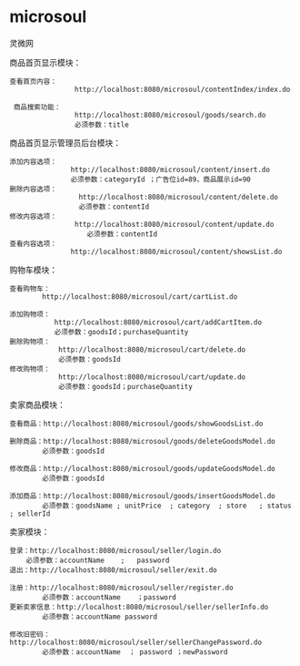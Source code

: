 # microsoul
灵微网

商品首页显示模块：

    查看首页内容：
                    http://localhost:8080/microsoul/contentIndex/index.do
                    
     商品搜索功能：               
                    http://localhost:8080/microsoul/goods/search.do
                    必须参数：title

商品首页显示管理员后台模块：



    添加内容选项：
                   http://localhost:8080/microsoul/content/insert.do
                   必须参数：categoryId ；广告位id=89，商品展示id=90
    删除内容选项：
                     http://localhost:8080/microsoul/content/delete.do
                     必须参数：contentId
    修改内容选项：
                    http://localhost:8080/microsoul/content/update.do
                       必须参数：contentId
    查看内容选项：
                   http://localhost:8080/microsoul/content/showsList.do              
        
                     
购物车模块：

    查看购物车：
            http://localhost:8080/microsoul/cart/cartList.do
           
    添加购物项：
               http://localhost:8080/microsoul/cart/addCartItem.do
               必须参数：goodsId；purchaseQuantity
    删除购物项：
                http://localhost:8080/microsoul/cart/delete.do
                必须参数：goodsId
    修改购物项：   
                http://localhost:8080/microsoul/cart/update.do
                必须参数：goodsId；purchaseQuantity

卖家商品模块：

	查看商品：http://localhost:8080/microsoul/goods/showGoodsList.do

	删除商品：http://localhost:8080/microsoul/goods/deleteGoodsModel.do
			必须参数：goodsId

	修改商品：http://localhost:8080/microsoul/goods/updateGoodsModel.do
			必须参数：goodsId

	添加商品：http://localhost:8080/microsoul/goods/insertGoodsModel.do
			必须参数：goodsName ; unitPrice  ; category  ; store   ; status  ; sellerId
			
卖家模块：

	登录：http://localhost:8080/microsoul/seller/login.do
		必须参数：accountName  	;	password
	退出：http://localhost:8080/microsoul/seller/exit.do
	
	注册：http://localhost:8080/microsoul/seller/register.do
			必须参数：accountName	；password
	更新卖家信息：http://localhost:8080/microsoul/seller/sellerInfo.do
			必须参数：accountName password
			
	修改旧密码：http://localhost:8080/microsoul/seller/sellerChangePassword.do
			必须参数：accountName  ； password ；newPassword
